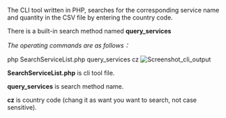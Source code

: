 The CLI tool written in PHP, searches for the corresponding service name and quantity in the CSV file by entering the country code.

There is a built-in search method named **query_services**

_The operating commands are as follows：_

   php SearchServiceList.php query_services cz 
![Screenshot_cli_output](https://github.com/LOOODRX/Search_service_list_cli/assets/119311483/4483d349-ccf1-449f-a38f-8b634df460ed)

   **SearchServiceList.php** is cli tool file.
   
   **query_services** is search method name.
   
   **cz** is country code (chang it as want you want to search, not case sensitive).
